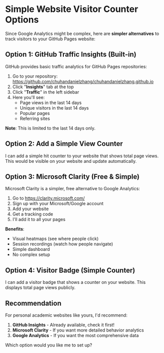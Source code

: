 # Simple Website Visitor Counter Options

Since Google Analytics might be complex, here are **simpler alternatives** to track visitors to your GitHub Pages website:

## Option 1: GitHub Traffic Insights (Built-in)
GitHub provides basic traffic analytics for GitHub Pages repositories:
1. Go to your repository: https://github.com/chuhandanielzhang/chuhandanielzhang.github.io
2. Click "**Insights**" tab at the top
3. Click "**Traffic**" in the left sidebar
4. Here you'll see:
   - Page views in the last 14 days
   - Unique visitors in the last 14 days
   - Popular pages
   - Referring sites

**Note**: This is limited to the last 14 days only.

## Option 2: Add a Simple View Counter
I can add a simple hit counter to your website that shows total page views. This would be visible on your website and update automatically.

## Option 3: Microsoft Clarity (Free & Simple)
Microsoft Clarity is a simpler, free alternative to Google Analytics:
1. Go to https://clarity.microsoft.com/
2. Sign up with your Microsoft/Google account
3. Add your website
4. Get a tracking code
5. I'll add it to all your pages

**Benefits**:
- Visual heatmaps (see where people click)
- Session recordings (watch how people navigate)
- Simple dashboard
- No complex setup

## Option 4: Visitor Badge (Simple Counter)
I can add a visitor badge that shows a counter on your website. This displays total page views publicly.

## Recommendation
For personal academic websites like yours, I'd recommend:
1. **GitHub Insights** - Already available, check it first!
2. **Microsoft Clarity** - If you want more detailed behavior analytics
3. **Google Analytics** - If you want the most comprehensive data

Which option would you like me to set up?

